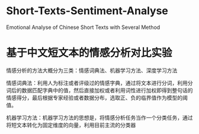 # Short-Texts-Sentiment-Analyse
Emotional Analyse of Chinese Short Texts with Several Method

# 基于中文短文本的情感分析对比实验
情感分析的方法大概分为三类：情感词典法、机器学习方法、深度学习方法

情感词典法：利用人为标注或者评级过的情感字典，通过将文本进行分词，利用分词后的数据匹配字典中的值，然后直接加权或者利用词性进行加权即得到整句话的情感得分，最后根据专家经验或者数据分布，选取正、负的临界值作为模型的阈值。

机器学习方法：机器学习方法的思想是，将情感分析任务当作一个分类任务，通过将短文本转化为固定维度的向量，利用目前主流的分类器
